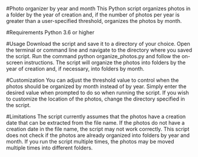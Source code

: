 #Photo organizer by year and month
This Python script organizes photos in a folder by the year of creation and, if the number of photos per year is greater than a user-specified threshold, organizes the photos by month.

#Requirements
Python 3.6 or higher

#Usage
Download the script and save it to a directory of your choice.
Open the terminal or command line and navigate to the directory where you saved the script.
Run the command python organize_photos.py and follow the on-screen instructions.
The script will organize the photos into folders by the year of creation and, if necessary, into folders by month.

#Customization
You can adjust the threshold value to control when the photos should be organized by month instead of by year. Simply enter the desired value when prompted to do so when running the script.
If you wish to customize the location of the photos, change the directory specified in the script.

#Limitations
The script currently assumes that the photos have a creation date that can be extracted from the file name. If the photos do not have a creation date in the file name, the script may not work correctly.
This script does not check if the photos are already organized into folders by year and month. If you run the script multiple times, the photos may be moved multiple times into different folders.
